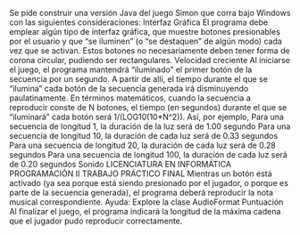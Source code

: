 Se pide construir una versión Java del juego Simon que corra bajo Windows con las siguientes 
consideraciones: 
Interfaz Gráfica 
El programa debe emplear algún tipo de interfaz gráfica, que muestre botones presionables 
por el usuario y que “se iluminen” (o “se destaquen” de algún modo) cada vez que se activan. 
Estos botones no necesariamente deben tener forma de corona circular, pudiendo ser 
rectangulares. 
Velocidad creciente 
Al iniciarse el juego, el programa mantendrá “iluminado” el primer botón de la secuencia por 
un segundo. A partir de allí, el tiempo durante el que se “ilumina” cada botón de la secuencia 
generada irá disminuyendo paulatinamente. En términos matemáticos, cuando la secuencia 
a reproducir conste de N botones, el tiempo (en segundos) durante el que se “iluminará” cada 
botón será 1/(LOG10(10*N^2)). Así, por ejemplo, 
Para una secuencia de longitud 1, la duración de la luz será de 1.00 segundo 
Para una secuencia de longitud 10, la duración de cada luz será de 0.33 segundos 
Para una secuencia de longitud 20, la duración de cada luz será de 0.28 segundos 
Para una secuencia de longitud 100, la duración de cada luz será de 0.20 segundos 
Sonido 
LICENCIATURA EN INFORMÁTICA 
PROGRAMACIÓN II 
TRABAJO PRÁCTICO FINAL 
Mientras un botón está activado (ya sea porque está siendo presionado por el jugador, o 
porque es parte de la secuencia generada), el programa deberá reproducir la nota musical 
correspondiente. Ayuda: Explore la clase AudioFormat 
Puntuación 
Al finalizar el juego, el programa indicará la longitud de la máxima cadena que el jugador pudo 
reproducir correctamente.
